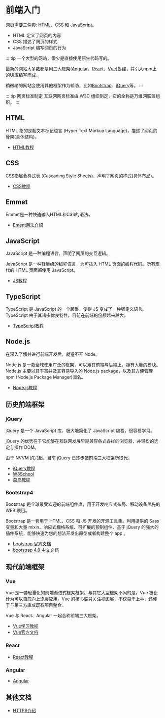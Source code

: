 # 前端入门
网页需要三件套: HTML、CSS 和 JavaScript。

- HTML 定义了网页的内容
- CSS 描述了网页的样式
- JavaScript 编写网页的行为

::: tip
一个大型的网站，很少是直接使用原生代码写的。

最新的网站大多数都是用三大框架([Angular](https://mrhope.site/code/website/#Angular)、[React](https://mrhope.site/code/website/#React)、[Vue](https://mrhope.site/code/website/#Vue))搭建，并引入npm上的UI库编写而成。

稍微老的网站会使用其他框架作为辅助，比如[Bootstrap](https://mrhope.site/code/website/#Bootstrap4)、[jQuery](https://mrhope.site/code/website/#jQuery)等。
:::

::: tip 网页标准制定
互联网网页标准由 W3C 组织制定，它的全称是万维网联盟组织。
:::
## HTML
HTML 指的是超文本标记语言 (Hyper Text Markup Language)，描述了网页的骨架(具体结构)。
- [HTML教程](./html)
## CSS
CSS指层叠样式表 (Cascading Style Sheets)，声明了网页的样式(具体布局)。
- [CSS教程](./css)
## Emmet
Emmet是一种快速输入HTML和CSS的语法。
- [Ement用法介绍](./ement)
## JavaScript
JavaScript 是一种编程语言，声明了网页的交互逻辑。

JavaScript 是一种轻量级的编程语言，为可插入 HTML 页面的编程代码。所有现代的 HTML 页面都使用 JavaScript。
- [JS教程](./js)
## TypeScript
TypeScript 是 JavaScript 的一个超集，使得 JS 变成了一种强定义语言。TypeScript 由于其诸多优良特性，目前在前端的份额越来越大。
- [TypeScript教程](./typescript)
## Node.js
在深入了解并进行前端开发后，就避不开 Node。

Node.js 是一款全球使用广泛的框架，可以用在前端与后端上，拥有大量的模块。Node.js 主要以其丰富并及其容易导入的 Node.js package，以及其方便管理 npm (Node.js Package Manager)闻名。
- [Node.js教程](./nodejs.md)
## 历史前端框架
### jQuery
jQuery 是一个 JavaScript 库，极大地简化了 JavaScript 编程，很容易学习。

jQuery 的优势在于它能够在互联网发展早期兼容各式各样的浏览器，并轻松的选定与操作 DOM。

由于 NVVM 的兴起，目前 jQuery 已逐步被前端三大框架所取代。
- [jQuery教程](https://mrhope.site/code/website/jQuery/)
- [W3School](http://www.w3school.com.cn/jquery/index.asp)
- [菜鸟教程](https://www.runoob.com/jquery/jquery-tutorial.html)
### Bootstrap4
Bootstrap 是全球最受欢迎的前端组件库，用于开发响应式布局、移动设备优先的 WEB 项目。

Bootstrap 是一套用于 HTML、CSS 和 JS 开发的开源工具集。利用提供的 Sass 变量和大量 mixin、响应式栅格系统、可扩展的预制组件、基于 jQuery 的强大的插件系统，能够快速为您的想法开发出原型或者构建整个 app 。
- [bootstrap 官方文档](https://getbootstrap.com/docs/4.1/getting-started/introduction/)
- [bootstrap 4.0 中文文档](https://v4.bootcss.com/docs/4.0/getting-started/introduction/)
## 现代前端框架
### Vue
Vue 是一套轻量化的前端渐进式框架框架。与其它大型框架不同的是，Vue 被设计为可以自底向上逐层应用。Vue 的核心库只关注视图层，不仅易于上手，还便于与第三方库或既有项目整合。

Vue 与 React、Angular 一起合称前端三大框架。
- [Vue学习教程](./vue)
- [Vue官方文档](https://cn.vuejs.org/v2/guide/)
### React
- [React教程](https://mrhope.site/code/react/)
### Angular
- [Angular](https://mrhope.site/code/angular/)
## 其他文档
- [HTTPS介绍](https://mrhope.site/code/website/https.html)
